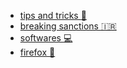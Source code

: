- [tips and tricks :monocle_face:](https://github.com/1995parham/dotfiles/wiki/tips-and-tricks)
- [breaking sanctions :iran:](https://github.com/1995parham/dotfiles/wiki/breaking-sanctions)
- [softwares :computer:](https://github.com/1995parham/dotfiles/wiki/softwares)
- [firefox :fox_face:](https://github.com/1995parham/dotfiles/wiki/firefox)